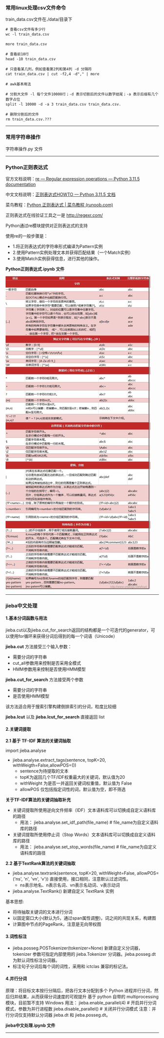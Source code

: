 ### 常用linux处理csv文件命令

train_data.csv文件在./data/目录下

```shell
# 查看csv文件有多少行
wc -l train_data.csv

more train_data.csv

# 查看前10行
head -10 train_data.csv

# 只查看某几列，例如查看第2列和第4列 -d 分隔符
cat train_data.csv | cut -f2,4 -d"," | more

# awk基本用法

# 分割大文件 -l 每个文件10000行；-d 表示切割后的文件以数字结尾；-a 表示后缀有几个数字占位
split -l 10000 -d -a 3 train_data.csv train_data.csv.

# 删除分割后的文件
rm train_data.csv.???
```



******

### 常用字符串操作

字符串操作.py 文件

--------------

### Python正则表达式

官方文档说明：[re — Regular expression operations — Python 3.11.5 documentation](https://docs.python.org/3/library/re.html)

中文文档说明：[正则表达式HOWTO — Python 3.11.5 文档](https://docs.python.org/zh-cn/3/howto/regex.html)

菜鸟教程：[Python 正则表达式 | 菜鸟教程 (runoob.com)](https://www.runoob.com/python/python-reg-expressions.html)

正则表达式在线验证工具之一是 http://regexr.com/

Python通过re模块提供对正则表达式的支持

使用re的一般步骤是：

+ 1.将正则表达式的字符串形式编译为Pattern实例
+ 2.使用Pattern实例处理文本并获得匹配结果（一个Match实例）
+ 3.使用Match实例获得信息，进行其他的操作。

**Python正则表达式.ipynb 文件**

![python正则表达式](assets/python正则表达式.jpg)

----------

###  jieba中文处理

####  1.基本分词函数与用法

jieba.cut以及jieba.cut_for_search返回的结构都是一个可迭代的generator，可以使用for循环来获得分词后得到的每一个词语（Unicode）

**jieba.cut** 方法接受三个输入参数：

* 需要分词的字符串
* cut_all参数用来控制是否采用全模式
* HMM参数用来控制是否使用HMM模型

**jieba.cut_for_search** 方法接受两个参数

* 需要分词的字符串
* 是否使用HMM模型

该方法适合用于搜索引擎构建倒排索引的分词，粒度比较细

**jieba.lcut** 以及 **jieba.lcut_for_search** 直接返回 list

#### 2.关键词提取

**2.1 基于 TF-IDF 算法的关键词抽取**

import jieba.analyse

* jieba.analyse.extract_tags(sentence, topK=20, withWeigth=False,allowPOS=())
    * sentence为待提取的文本
    * topK为返回几个TF/IDF权重最大的关键词，默认值为20
    * withWeight 为是否一并返回关键词权重值，默认值为 False
    * allowPOS 仅包括指定词性的词，默认值为空，即不筛选

**关于TF-IDF算法的关键词抽取补充**

* 关键词提取所使用逆向文件频率（IDF）文本语料库可以切换成自定义语料库的路径
    * 用法： jieba.analyse.set_idf_path(file_name) # file_name为自定义语料库的路径
* 关键词提取所使用停止词（Stop Words）文本语料库可以切换成自定义语料库的路径
    * 用法： jieba.analyse.set_stop_words(file_name) # file_name为自定义语料库的路径

**2.2 基于TextRank算法的关键词抽取**

* jieba.analyse.textrank(sentence, topK=20, withWeight=False, allowPOS=('ns', 'n', 'vn', 'v')) 直接使用，接口相同，注意默认过滤词性。
  * ns表示地名、n表示名词、vn表示名动词、v表示动词
* jieba.analyse.TextRank() 新建自定义 TextRank 实例

基本思想:
* 将待抽取关键词的文本进行分词
* 以固定窗口大小(默认为5，通过span属性调整)，词之间的共现关系，构建图
* 计算图中节点的PageRank，注意是无向带权图

#### 3.词性标注

* jieba.posseg.POSTokenizer(tokenizer=None) 新建自定义分词器，tokenizer 参数可指定内部使用的 jieba.Tokenizer 分词器。jieba.posseg.dt 为默认词性标注分词器。
* 标注句子分词后每个词的词性，采用和 ictclas 兼容的标记法。

#### 4.并行分词

原理：将目标文本按行分隔后，把各行文本分配到多个 Python 进程并行分词，然后归并结果，从而获得分词速度的可观提升 基于 python 自带的 multiprocessing 模块，目前暂不支持 Windows
用法：
    jieba.enable_parallel(4) # 开启并行分词模式，参数为并行进程数
    jieba.disable_parallel() # 关闭并行分词模式
注意：并行分词仅支持默认分词器 jieba.dt 和 jieba.posseg.dt。

**jieba中文处理.ipynb 文件**

-----------































